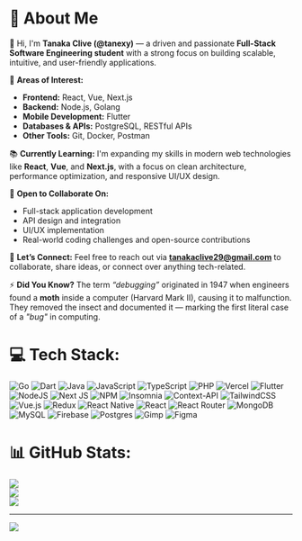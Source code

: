 # 💼 About Me

👋 Hi, I'm **Tanaka Clive (@tanexy)** — a driven and passionate **Full-Stack Software Engineering student** with a strong focus on building scalable, intuitive, and user-friendly applications.

🎯 **Areas of Interest:**

* **Frontend:** React, Vue, Next.js
* **Backend:** Node.js, Golang
* **Mobile Development:** Flutter
* **Databases & APIs:** PostgreSQL, RESTful APIs
* **Other Tools:** Git, Docker, Postman

📚 **Currently Learning:**
I'm expanding my skills in modern web technologies like **React**, **Vue**, and **Next.js**, with a focus on clean architecture, performance optimization, and responsive UI/UX design.

🤝 **Open to Collaborate On:**

* Full-stack application development
* API design and integration
* UI/UX implementation
* Real-world coding challenges and open-source contributions

💬 **Let’s Connect:**
Feel free to reach out via **[tanakaclive29@gmail.com](mailto:tanakaclive29@gmail.com)** to collaborate, share ideas, or connect over anything tech-related.

⚡ **Did You Know?**
The term *“debugging”* originated in 1947 when engineers found a **moth** inside a computer (Harvard Mark II), causing it to malfunction. They removed the insect and documented it — marking the first literal case of a *"bug"* in computing.


# 💻 Tech Stack:
 ![Go](https://img.shields.io/badge/go-%2300ADD8.svg?style=for-the-badge&logo=go&logoColor=white) ![Dart](https://img.shields.io/badge/dart-%230175C2.svg?style=for-the-badge&logo=dart&logoColor=white) ![Java](https://img.shields.io/badge/java-%23ED8B00.svg?style=for-the-badge&logo=openjdk&logoColor=white) ![JavaScript](https://img.shields.io/badge/javascript-%23323330.svg?style=for-the-badge&logo=javascript&logoColor=%23F7DF1E) ![TypeScript](https://img.shields.io/badge/typescript-%23007ACC.svg?style=for-the-badge&logo=typescript&logoColor=white) ![PHP](https://img.shields.io/badge/php-%23777BB4.svg?style=for-the-badge&logo=php&logoColor=white) ![Vercel](https://img.shields.io/badge/vercel-%23000000.svg?style=for-the-badge&logo=vercel&logoColor=white) ![Flutter](https://img.shields.io/badge/Flutter-%2302569B.svg?style=for-the-badge&logo=Flutter&logoColor=white) ![NodeJS](https://img.shields.io/badge/node.js-6DA55F?style=for-the-badge&logo=node.js&logoColor=white) ![Next JS](https://img.shields.io/badge/Next-black?style=for-the-badge&logo=next.js&logoColor=white) ![NPM](https://img.shields.io/badge/NPM-%23CB3837.svg?style=for-the-badge&logo=npm&logoColor=white) ![Insomnia](https://img.shields.io/badge/Insomnia-black?style=for-the-badge&logo=insomnia&logoColor=5849BE) ![Context-API](https://img.shields.io/badge/Context--Api-000000?style=for-the-badge&logo=react) ![TailwindCSS](https://img.shields.io/badge/tailwindcss-%2338B2AC.svg?style=for-the-badge&logo=tailwind-css&logoColor=white) ![Vue.js](https://img.shields.io/badge/vue.js-%2335495e.svg?style=for-the-badge&logo=vuedotjs&logoColor=%234FC08D) ![Redux](https://img.shields.io/badge/redux-%23593d88.svg?style=for-the-badge&logo=redux&logoColor=white) ![React Native](https://img.shields.io/badge/react_native-%2320232a.svg?style=for-the-badge&logo=react&logoColor=%2361DAFB) ![React](https://img.shields.io/badge/react-%2320232a.svg?style=for-the-badge&logo=react&logoColor=%2361DAFB) ![React Router](https://img.shields.io/badge/React_Router-CA4245?style=for-the-badge&logo=react-router&logoColor=white) ![MongoDB](https://img.shields.io/badge/MongoDB-%234ea94b.svg?style=for-the-badge&logo=mongodb&logoColor=white) ![MySQL](https://img.shields.io/badge/mysql-4479A1.svg?style=for-the-badge&logo=mysql&logoColor=white) ![Firebase](https://img.shields.io/badge/firebase-a08021?style=for-the-badge&logo=firebase&logoColor=ffcd34) ![Postgres](https://img.shields.io/badge/postgres-%23316192.svg?style=for-the-badge&logo=postgresql&logoColor=white) ![Gimp](https://img.shields.io/badge/Gimp-657D8B?style=for-the-badge&logo=gimp&logoColor=FFFFFF) ![Figma](https://img.shields.io/badge/figma-%23F24E1E.svg?style=for-the-badge&logo=figma&logoColor=white) 
# 📊 GitHub Stats:
![](https://github-readme-stats.vercel.app/api?username=tanexy&theme=dark&hide_border=false&include_all_commits=true&count_private=true)<br/>
![](https://github-readme-streak-stats.herokuapp.com/?user=tanexy&theme=dark&hide_border=false)<br/>
![](https://github-readme-stats.vercel.app/api/top-langs/?username=tanexy&theme=dark&hide_border=false&include_all_commits=true&count_private=true&layout=compact)

---
[![](https://visitcount.itsvg.in/api?id=tanexy&icon=0&color=0)](https://visitcount.itsvg.in)

<!-- Proudly created with GPRM ( https://gprm.itsvg.in ) -->
<!---
tanexy/tanexy is a ✨ special ✨ repository because its `README.md` (this file) appears on your GitHub profile.
You can click the Preview link to take a look at your changes.
--->
